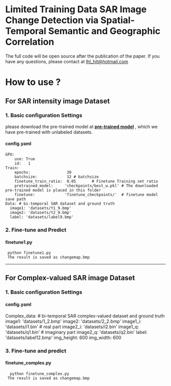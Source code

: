 # Limited Training Data SAR Image Change Detection via Spatial-Temporal Semantic and Geographic Correlation

The full code will be open source after the publication of the paper. If you have any questions, please contact at lhl_hit@hotmail.com
# How to use ?
## For SAR intensity image Dataset
  ###  1. Basic configuration Settings 
please download the pre-trained model at 
[**pre-trained model**](https://drive.google.com/file/d/1H-SrJZHFNBwFjwTMViVtEUznPc8bsDkH/view?usp=sharing)
, which we have pre-trained with unlabeled datasets.
  #### config.yaml
    GPU:
        use: True
        id:   1
    Train:    
        epochs:                30
        batchsize:             32 # batchsize
        finetune_train_ratio:  0.05       # Finetune Training set ratio 
        pretrained_model:     'checkpoints/best_w.pkl' # The downloaded pre-trained model is placed in this folder 
        finetune:             'finetune_checkpoints/'  # finetune model save path
    Data: # bi-temporal SAR dataset and ground truth
      image1: 'datasets/t1_9.bmp'
      image2: 'datasets/t2_9.bmp'
      label: 'datasets/label9.bmp'
    
### 2. Fine-tune and Predict
#### finetune1.py
     python finetune1.py
     The result is saved as changemap.bmp  

-------------------
## For Complex-valued SAR image Dataset
    
###  1. Basic configuration Settings 
  #### config.yaml
   Complex_data: # bi-temporal SAR complex-valued dataset and ground truth
      image1: 'datasets/1_2.bmp'
      image2: 'datasets/2_2.bmp'
      image1_i: 'datasets/i1.bin' # real part
      image2_i: 'datasets/i2.bin'
      image1_q: 'datasets/q1.bin' # imaginary part
      image2_q: 'datasets/q2.bin'
      label: 'datasets/label12.bmp'
      img_height: 600
      img_width: 600

### 3. Fine-tune and predict
#### finetune_complex.py
      python finetune_complex.py
     The result is saved as changemap.bmp 
